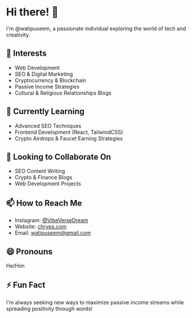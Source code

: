 # Hi there! 👋

I'm @watipuseem, a passionate individual exploring the world of tech and creativity.

## 👀 Interests
- Web Development
- SEO & Digital Marketing
- Cryptocurrency & Blockchain
- Passive Income Strategies
- Cultural & Religious Relationships Blogs

## 🌱 Currently Learning
- Advanced SEO Techniques
- Frontend Development (React, TailwindCSS)
- Crypto Airdrops & Faucet Earning Strategies

## 💞️ Looking to Collaborate On
- SEO Content Writing
- Crypto & Finance Blogs
- Web Development Projects

## 📫 How to Reach Me
- Instagram: [@VibeVerseDream](https://www.instagram.com/vibeversedream)
- Website: [chryps.com](https://chryps.com)
- Email: watipuseem@gmail.com

## 😄 Pronouns
He/Him

## ⚡ Fun Fact
I'm always seeking new ways to maximize passive income streams while spreading positivity through words!

<!---
watipuseem/watipuseem is a ✨ special ✨ repository because its `README.md` (this file) appears on your GitHub profile.
You can click the Preview link to take a look at your changes.
--->

